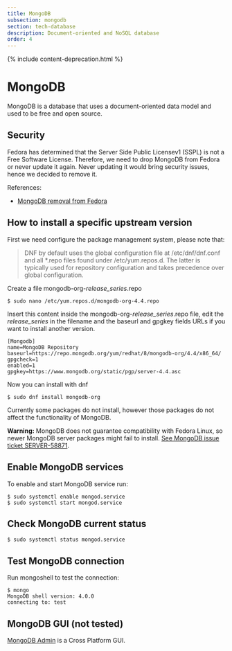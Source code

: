 ```yaml
---
title: MongoDB
subsection: mongodb
section: tech-database
description: Document-oriented and NoSQL database
order: 4
---
```


{% include content-deprecation.html %}

# MongoDB 

MongoDB is a database that uses a document-oriented data model and used to be free and open source.

## Security

Fedora has determined that the Server Side Public Licensev1 (SSPL) is not a Free Software License. Therefore, we need to drop MongoDB from Fedora or never update it again. Never updating it would bring security issues, hence we decided to remove it.

References:
* [MongoDB removal from Fedora](https://fedoraproject.org/wiki/Changes/MongoDB_Removal)

## How to install a specific upstream version

First we need configure the package management system, please note that:

> DNF by default uses the global configuration file at /etc/dnf/dnf.conf and all \*.repo files found under /etc/yum.repos.d. The
latter is typically used for repository configuration and takes precedence over global configuration.

Create a file mongodb-org-*release_series*.repo

```console
$ sudo nano /etc/yum.repos.d/mongodb-org-4.4.repo
```

Insert this content inside the mongodb-org-*release_series*.repo file, edit the *release_series* in the filename and the baseurl and gpgkey fields URLs if you want to install another version.

```
[Mongodb]
name=MongoDB Repository
baseurl=https://repo.mongodb.org/yum/redhat/8/mongodb-org/4.4/x86_64/
gpgcheck=1
enabled=1
gpgkey=https://www.mongodb.org/static/pgp/server-4.4.asc
```

Now you can install with dnf

```console
$ sudo dnf install mongodb-org
```

Currently some packages do not install, however those packages do not affect the functionality of MongoDB.

**Warning:** MongoDB does not guarantee compatibility with Fedora Linux, so newer MongoDB server packages might fail to install. [See MongoDB issue ticket SERVER-58871](https://jira.mongodb.org/browse/SERVER-58870).

## Enable MongoDB services

To enable and start MongoDB service run:

```console
$ sudo systemctl enable mongod.service
$ sudo systemctl start mongod.service
```

## Check MongoDB current status

```console
$ sudo systemctl status mongod.service
```

## Test MongoDB connection

Run mongoshell to test the connection:

```console
$ mongo
MongoDB shell version: 4.0.0
connecting to: test
```

## MongoDB GUI (not tested)

[MongoDB Admin](https://github.com/hatamiarash7/MongoDB_Admin/wiki/1.-Getting-Start) is a Cross Platform GUI.
